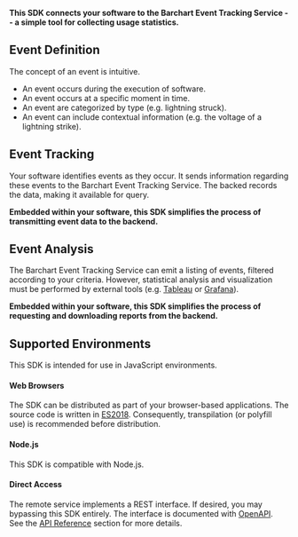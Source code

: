 **This SDK connects your software to the Barchart Event Tracking Service -- a simple tool for collecting usage statistics.**

## Event Definition

The concept of an event is intuitive.

* An event occurs during the execution of software.
* An event occurs at a specific moment in time.
* An event are categorized by type (e.g. lightning struck).
* An event can include contextual information (e.g. the voltage of a lightning strike).

## Event Tracking

Your software identifies events as they occur. It sends information regarding these events to the Barchart Event Tracking Service. The backed records the data, making it available for query.

**Embedded within your software, this SDK simplifies the process of transmitting event data to the backend.**

## Event Analysis

The Barchart Event Tracking Service can emit a listing of events, filtered according to your criteria. However, statistical analysis and visualization must be performed by external tools (e.g. [Tableau](https://www.tableau.com/) or [Grafana](https://grafana.com/)).

**Embedded within your software, this SDK simplifies the process of requesting and downloading reports from the backend.**

## Supported Environments

This SDK is intended for use in JavaScript environments.

#### Web Browsers

The SDK can be distributed as part of your browser-based applications. The source code is written in [ES2018](https://en.wikipedia.org/wiki/ECMAScript#9th_Edition_%E2%80%93_ECMAScript_2018). Consequently, transpilation (or polyfill use) is recommended before distribution.

#### Node.js

This SDK is compatible with Node.js.

#### Direct Access

The remote service implements a REST interface. If desired, you may bypassing this SDK entirely. The interface is documented with [OpenAPI](https://www.openapis.org/). See the [API Reference](/content/api_reference) section for more details.
